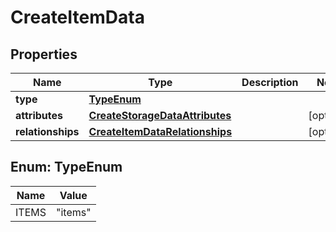 
# CreateItemData

## Properties
Name | Type | Description | Notes
------------ | ------------- | ------------- | -------------
**type** | [**TypeEnum**](#TypeEnum) |  | 
**attributes** | [**CreateStorageDataAttributes**](CreateStorageDataAttributes.md) |  |  [optional]
**relationships** | [**CreateItemDataRelationships**](CreateItemDataRelationships.md) |  |  [optional]


<a name="TypeEnum"></a>
## Enum: TypeEnum
Name | Value
---- | -----
ITEMS | &quot;items&quot;



